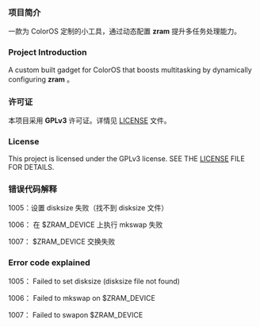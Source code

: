 ### 项目简介
一款为 ColorOS 定制的小工具，通过动态配置 **zram** 提升多任务处理能力。  

### Project Introduction
A custom built gadget for ColorOS that boosts multitasking by dynamically configuring **zram** 。

### 许可证
本项目采用 **GPLv3** 许可证。详情见 [LICENSE](LICENSE) 文件。

### License
This project is licensed under the GPLv3 license. SEE THE [LICENSE](LICENSE) FILE FOR DETAILS.

### 错误代码解释
1005：设置 disksize 失败（找不到 disksize 文件）

1006： 在 $ZRAM_DEVICE 上执行 mkswap 失败

1007： $ZRAM_DEVICE 交换失败

### Error code explained
1005： Failed to set disksize (disksize file not found)

1006： Failed to mkswap on $ZRAM_DEVICE

1007： Failed to swapon $ZRAM_DEVICE
